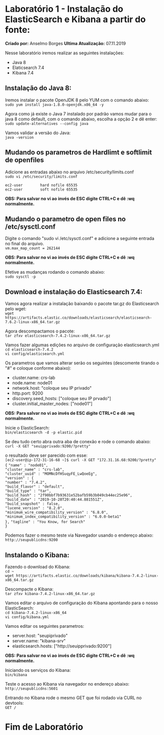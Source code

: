 # Laboratório 1 - Instalação do ElasticSearch e Kibana a partir do fonte:
**Criado por:** Anselmo Borges
**Ultima Atualização:** 07.11.2019

Nesse laboratório iremos realizar as seguintes instalações:
* Java 8
* Elaticsearch 7.4
* Kibana 7.4

## Instalação do Java 8:
Iremos instalar o pacote OpenJDK 8 pelo YUM com o comando abaixo:<br>
``sudo yum install java-1.8.0-openjdk.x86_64 -y`` 

Agora como já existe o Java 7 instalado por padrão vamos mudar para o java 8 como default, com o comando abaixo, escolha a opção 2 e dê enter:<br>
``sudo update-alternatives --config java``

Vamos validar a versão do Java:<br>
``java -version``

## Mudando os parametros de Hardlimt e softlimit de openfiles
Adicione as entradas abaixo no arquivo /etc/security/limits.conf<br>
``sudo vi /etc/security/limits.conf``

``ec2-user        hard nofile 65535``<br>
``ec2-user        soft nofile 65535``

**OBS: Para salvar no vi ao invés de ESC digite CTRL+C e dê :wq normalmente.**

## Mudando o parametro de open files no /etc/sysctl.conf 
Digite o comando "sudo vi /etc/sysctl.conf" e adicione a seguinte entrada no final do arquivo.<br>
``vm.max_map_count = 262144`` 

**OBS: Para salvar no vi ao invés de ESC digite CTRL+C e dê :wq normalmente.**

Efetive as mudanças rodando o comando abaixo:<br>
``sudo sysctl -p``

## Download e instalação do Elasticsearch 7.4:
Vamos agora realizar a instalação baixando o pacote tar.gz do Elasticsearch pelo wget:<br>
``wget https://artifacts.elastic.co/downloads/elasticsearch/elasticsearch-7.6.2-linux-x86_64.tar.gz`` 


Agora descompactamos o pacote:<br>
``tar zfxv elasticsearch-7.4.2-linux-x86_64.tar.gz``

Vamos fazer algumas edições no arquivo de configuração elasticsearch.yml <br>
``cd elasticsearch-7.4.2``<br>
``vi config/elasticsearch.yml``

Os parametros que vamos alterar serão os seguintes (descomente tirando o "#" e coloque conforme abaixo):
* cluster.name: crs-lab
* node.name: node01
* network.host: "coloque seu IP privado"
* http.port: 9200
* discovery.seed_hosts: ["coloque seu IP prvado"]
* cluster.initial_master_nodes: ["node01"]

**OBS: Para salvar no vi ao invés de ESC digite CTRL+C e dê :wq normalmente.**

Inicie o ElasticSearch:<br>
``bin/elasticsearch -d -p elastic.pid``

Se deu tudo certo abra outra aba de conexão e rode o comando abaixo:<br>
``curl -X GET "seuipprivado:9200/?pretty"``

o resultado deve ser parecido com esse:<br>
``[ec2-user@ip-172-31-16-68 ~]$ curl -X GET "172.31.16.68:9200/?pretty"``
``{``                                                                                                                            ``"name" : "node01",``                                                                                                         
  ``"cluster_name" : "crs-lab",``                                                                                                
  ``"cluster_uuid" : "MOMNcDfHSuqyFE_LwQoeEg",``                                                                                 
  ``"version" : {``                                                                                                              
    ``"number" : "7.4.2",``                                                                                                      
    ``"build_flavor" : "default",``                                                                                              
    ``"build_type" : "tar",``                                                                                                    
    ``"build_hash" : "2f90bbf7b93631e52bafb59b3b049cb44ec25e96",``                                                               
    ``"build_date" : "2019-10-28T20:40:44.881551Z",``                                                                            
    ``"build_snapshot" : false,``                                                                                                
    ``"lucene_version" : "8.2.0",``                                                                                              
    ``"minimum_wire_compatibility_version" : "6.8.0",``                                                                          
    ``"minimum_index_compatibility_version" : "6.0.0-beta1"``                                                                    
  ``},``
  ``"tagline" : "You Know, for Search"``                                                                                         
``}``                                  

Podemos fazer o mesmo teste via Navegador usando o endereço abaixo:<br>
``http://seupublicdns:9200``

## Instalando o Kibana:
Fazendo o download do Kibana:<br>
``cd ~``<br>
``wget https://artifacts.elastic.co/downloads/kibana/kibana-7.4.2-linux-x86_64.tar.gz``

Descompacte o Kibana:<br>
``tar zfxv kibana-7.4.2-linux-x86_64.tar.gz``

Vamos editar o arquivo de configuração do Kibana apontando para o nosso ElasticSearch:<br>
``cd kibana-7.4.2-linux-x86_64``<br>
``vi config/kibana.yml``

Vamos editar os seguintes parametros:<br>
* server.host: "seupiprivado"
* server.name: "kibana-srv"
* elasticsearch.hosts: ["http://seuipprivado:9200"]

**OBS: Para salvar no vi ao invés de ESC digite CTRL+C e dê :wq normalmente.**

Iniciando os serviços do Kibana:<br>
``bin/kibana``

Teste o acesso ao Kibana via navegador no endereço abaixo:<br>
``http://seupublicdns:5601``

Entrando no Kibana rode o mesmo GET que foi rodado via CURL no devtools:<br>
``GET /``

# Fim de Laboratório
